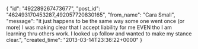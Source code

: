  {
   "id": "492289267473677",
   "post_id": "462493170453287_492057720830165",
   "from_name": "Cara Small",
   "message": "it just happens to be the same way some one went once (or more) I was making clear that I accept liability for me EVEN tho I am learning thru others work. I looked up follow and wanted to make my stance clear.",
   "created_time": "2013-03-14T23:36:22+0000"
 }
